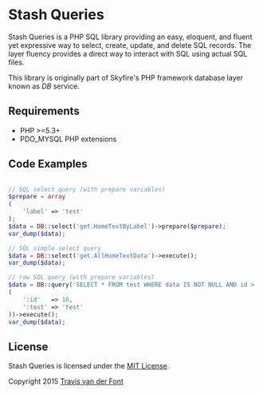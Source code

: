 # Stash Queries

Stash Queries is a PHP SQL library providing an easy, eloquent, and fluent yet expressive way to select, create, update, and delete SQL records. The layer fluency provides a direct way to interact with SQL using actual SQL files.

This library is originally part of Skyfire's PHP framework database layer known as *DB* service.

## Requirements

- PHP >=5.3+
- PDO_MYSQL PHP extensions

## Code Examples

```php

// SQL select query (with prepare variables)
$prepare = array
(
    'label' => 'test'
);
$data = DB::select('get.HomeTextByLabel')->prepare($prepare);
var_dump($data);

// SQL simple select query
$data = DB::select('get.AllHomeTextData')->execute();
var_dump($data);

// raw SQL query (with prepare variables)
$data = DB::query('SELECT * FROM test WHERE data IS NOT NULL AND id > :count AND data != :text', array
(
    ':id'   => 10,
    ':text' => 'test'
))->execute();
var_dump($data);
```

## License

Stash Queries is licensed under the [MIT License](http://opensource.org/licenses/MIT).

Copyright 2015 [Travis van der Font](www.twitter.com/travisfont)

